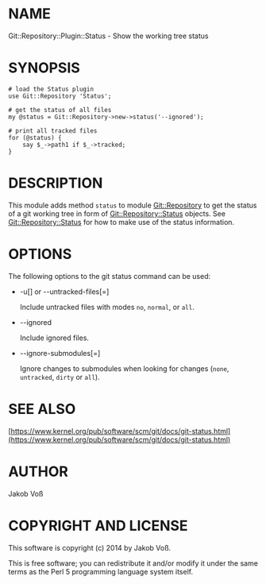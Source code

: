 # NAME

Git::Repository::Plugin::Status - Show the working tree status

# SYNOPSIS

    # load the Status plugin
    use Git::Repository 'Status';

    # get the status of all files
    my @status = Git::Repository->new->status('--ignored');

    # print all tracked files
    for (@status) {
        say $_->path1 if $_->tracked;
    }

# DESCRIPTION

This module adds method `status` to module [Git::Repository](https://metacpan.org/pod/Git::Repository) to get the
status of a git working tree in form of [Git::Repository::Status](https://metacpan.org/pod/Git::Repository::Status) objects. See
[Git::Repository::Status](https://metacpan.org/pod/Git::Repository::Status) for how to make use of the status information.

# OPTIONS

The following options to the git status command can be used:

- -u\[<mode>\] or --untracked-files\[=<mode>\]

    Include untracked files with modes `no`, `normal`, or `all`.

- --ignored

    Include ignored files.

- --ignore-submodules\[=<when>\]

    Ignore changes to submodules when looking for changes (`none`, `untracked`,
    `dirty` or `all`).

# SEE ALSO

[https://www.kernel.org/pub/software/scm/git/docs/git-status.html](https://www.kernel.org/pub/software/scm/git/docs/git-status.html)

# AUTHOR

Jakob Voß

# COPYRIGHT AND LICENSE

This software is copyright (c) 2014 by Jakob Voß.

This is free software; you can redistribute it and/or modify it under the same terms as the Perl 5 programming language system itself.
